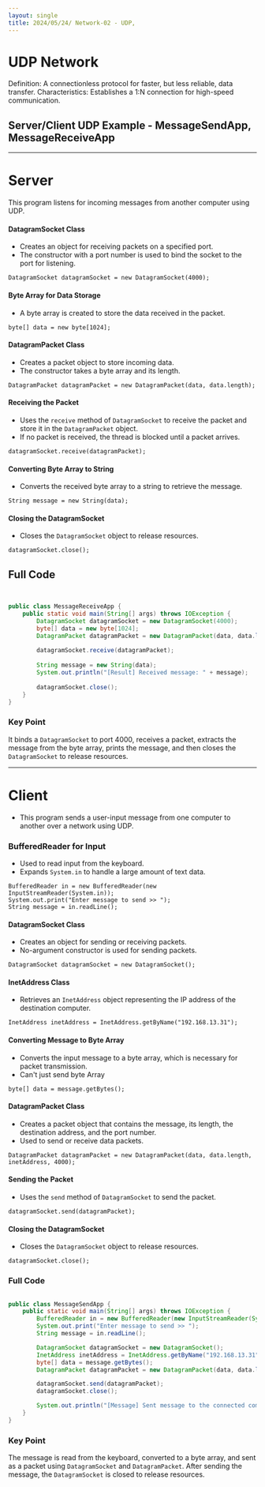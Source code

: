 ```yaml
---
layout: single
title: 2024/05/24/ Network-02 - UDP,
---
```


# UDP Network
Definition: A connectionless protocol for faster, but less reliable, data transfer.
Characteristics: Establishes a 1:N connection for high-speed communication.

## Server/Client UDP Example - MessageSendApp, MessageReceiveApp
---
# Server
This program listens for incoming messages from another computer using UDP. 

#### DatagramSocket Class
- Creates an object for receiving packets on a specified port.
- The constructor with a port number is used to bind the socket to the port for listening.

```
DatagramSocket datagramSocket = new DatagramSocket(4000);
```

#### Byte Array for Data Storage
- A byte array is created to store the data received in the packet.

```
byte[] data = new byte[1024];
```

#### DatagramPacket Class
- Creates a packet object to store incoming data.
- The constructor takes a byte array and its length.

```
DatagramPacket datagramPacket = new DatagramPacket(data, data.length);
```

#### Receiving the Packet
- Uses the `receive` method of `DatagramSocket` to receive the packet and store it in the `DatagramPacket` object.
- If no packet is received, the thread is blocked until a packet arrives.

```
datagramSocket.receive(datagramPacket);
```

#### Converting Byte Array to String
- Converts the received byte array to a string to retrieve the message.

```
String message = new String(data);
```

#### Closing the DatagramSocket
- Closes the `DatagramSocket` object to release resources.

```
datagramSocket.close();
```

## Full Code

```java


public class MessageReceiveApp {
    public static void main(String[] args) throws IOException {
        DatagramSocket datagramSocket = new DatagramSocket(4000);
        byte[] data = new byte[1024];
        DatagramPacket datagramPacket = new DatagramPacket(data, data.length);
        
        datagramSocket.receive(datagramPacket);
        
        String message = new String(data);
        System.out.println("[Result] Received message: " + message);
        
        datagramSocket.close();
    }
}
```

### Key Point
It binds a `DatagramSocket` to port 4000, receives a packet, extracts the message from the byte array, prints the message, and then closes the `DatagramSocket` to release resources.

---

# Client
- This program sends a user-input message from one computer to another over a network using UDP.
### BufferedReader for Input
- Used to read input from the keyboard.
- Expands `System.in` to handle a large amount of text data.

```
BufferedReader in = new BufferedReader(new InputStreamReader(System.in));
System.out.print("Enter message to send >> ");
String message = in.readLine();
```

#### DatagramSocket Class
- Creates an object for sending or receiving packets.
- No-argument constructor is used for sending packets.

```
DatagramSocket datagramSocket = new DatagramSocket();
```

#### InetAddress Class
- Retrieves an `InetAddress` object representing the IP address of the destination computer.

```
InetAddress inetAddress = InetAddress.getByName("192.168.13.31");
```

#### Converting Message to Byte Array
- Converts the input message to a byte array, which is necessary for packet transmission.
- Can't just send byte Array
```
byte[] data = message.getBytes();
```

#### DatagramPacket Class
- Creates a packet object that contains the message, its length, the destination address, and the port number.
- Used to send or receive data packets.

```
DatagramPacket datagramPacket = new DatagramPacket(data, data.length, inetAddress, 4000);
```

#### Sending the Packet
- Uses the `send` method of `DatagramSocket` to send the packet.

```
datagramSocket.send(datagramPacket);
```

#### Closing the DatagramSocket
- Closes the `DatagramSocket` object to release resources.

```
datagramSocket.close();
```

### Full Code

```java

public class MessageSendApp {
    public static void main(String[] args) throws IOException {
        BufferedReader in = new BufferedReader(new InputStreamReader(System.in));
        System.out.print("Enter message to send >> ");
        String message = in.readLine();

        DatagramSocket datagramSocket = new DatagramSocket();
        InetAddress inetAddress = InetAddress.getByName("192.168.13.31");
        byte[] data = message.getBytes();
        DatagramPacket datagramPacket = new DatagramPacket(data, data.length, inetAddress, 4000);

        datagramSocket.send(datagramPacket);
        datagramSocket.close();

        System.out.println("[Message] Sent message to the connected computer.");
    }
}
```
### Key Point
The message is read from the keyboard, converted to a byte array, and sent as a packet using `DatagramSocket` and `DatagramPacket`. After sending the message, the `DatagramSocket` is closed to release resources.


 
